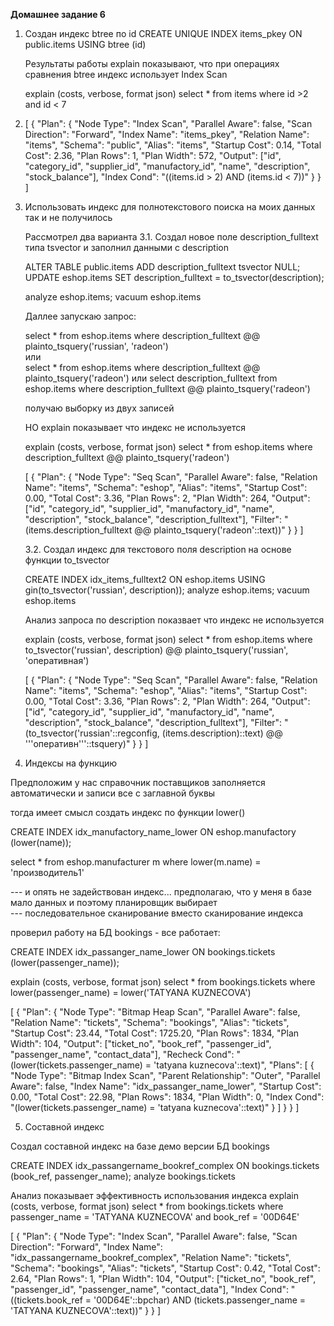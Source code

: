 **Домашнее задание 6**

1.  Создан индекс btree по id
    CREATE UNIQUE INDEX items_pkey ON public.items USING btree (id)
    
    Результаты работы explain показывают, что при операциях сравнения btree индекс использует Index Scan 

    explain (costs, verbose, format json)   select * from items where id >2 and id < 7
2. [
  {
    "Plan": {
      "Node Type": "Index Scan",
      "Parallel Aware": false,
      "Scan Direction": "Forward",
      "Index Name": "items_pkey",
      "Relation Name": "items",
      "Schema": "public",
      "Alias": "items",
      "Startup Cost": 0.14,
      "Total Cost": 2.36,
      "Plan Rows": 1,
      "Plan Width": 572,
      "Output": ["id", "category_id", "supplier_id", "manufactory_id", "name", "description", "stock_balance"],
      "Index Cond": "((items.id > 2) AND (items.id < 7))"
    }
  }
]

3. Использовать индекс для полнотекстового поиска на моих данных так и не получилось
    
    Рассмотрел два варианта
    3.1.  Создал новое поле description_fulltext типа tsvector и заполнил данными с description
    
    ALTER TABLE public.items ADD description_fulltext tsvector NULL;
    UPDATE eshop.items   SET description_fulltext = to_tsvector(description);
    
    analyze eshop.items;
    vacuum eshop.items
    
    Даллее запускаю запрос:
    
    select * from eshop.items where  description_fulltext  @@ plainto_tsquery('russian', 'radeon')    
    или     
    select * from eshop.items where  description_fulltext  @@ plainto_tsquery('radeon')
    или 
    select description_fulltext from eshop.items where  description_fulltext  @@ plainto_tsquery('radeon')
    
    получаю выборку из двух записей
    
    НО explain показывает что индекс не используется
     
    explain (costs, verbose, format json) 
    select * from eshop.items where  description_fulltext  @@ plainto_tsquery('radeon')
    
    [
      {
        "Plan": {
          "Node Type": "Seq Scan",
          "Parallel Aware": false,
          "Relation Name": "items",
          "Schema": "eshop",
          "Alias": "items",
          "Startup Cost": 0.00,
          "Total Cost": 3.36,
          "Plan Rows": 2,
          "Plan Width": 264,
          "Output": ["id", "category_id", "supplier_id", "manufactory_id", "name", "description", "stock_balance", "description_fulltext"],
          "Filter": "(items.description_fulltext @@ plainto_tsquery('radeon'::text))"
        }
      }
    ]
    
    3.2. Создал индекс для  текстового поля description на основе функции to_tsvector
  
    CREATE INDEX idx_items_fulltext2 ON eshop.items USING gin(to_tsvector('russian', description));
    analyze eshop.items;
    vacuum eshop.items
  
    Анализ запроса по  description  показвает что индекс не используется
  
    explain (costs, verbose, format json)
    select * from eshop.items where  to_tsvector('russian', description)  @@ plainto_tsquery('russian', 'оперативная')
  
      [
        {
          "Plan": {
            "Node Type": "Seq Scan",
            "Parallel Aware": false,
            "Relation Name": "items",
            "Schema": "eshop",
            "Alias": "items",
            "Startup Cost": 0.00,
            "Total Cost": 3.36,
            "Plan Rows": 2,
            "Plan Width": 264,
            "Output": ["id", "category_id", "supplier_id", "manufactory_id", "name", "description", "stock_balance", "description_fulltext"],
            "Filter": "(to_tsvector('russian'::regconfig, (items.description)::text) @@ '''оперативн'''::tsquery)"
          }
        }
      ]

4. Индексы на функцию

  Предположим у нас справочник поставщиков заполняется автоматически и записи все с заглавной буквы
  
  тогда имеет смысл создать индекс по функции lower()
  
  CREATE INDEX idx_manufactory_name_lower ON eshop.manufactory (lower(name));
  
  select * from eshop.manufacturer m where lower(m.name) = 'производитель1'   
  
  --- и опять не задействован индекс... предполагаю, что  у меня в базе мало данных и поэтому планировщик выбирает  
  --- последовательное сканирование вместо сканирование индекса
  
  проверил работу на БД bookings - все работает:
  
  CREATE INDEX idx_passanger_name_lower ON bookings.tickets  (lower(passenger_name));
  
  explain (costs, verbose, format json)
  select * from bookings.tickets where lower(passenger_name) = lower('TATYANA KUZNECOVA') 
 
  
  [
    {
      "Plan": {
        "Node Type": "Bitmap Heap Scan",
        "Parallel Aware": false,
        "Relation Name": "tickets",
        "Schema": "bookings",
        "Alias": "tickets",
        "Startup Cost": 23.44,
        "Total Cost": 1725.20,
        "Plan Rows": 1834,
        "Plan Width": 104,
        "Output": ["ticket_no", "book_ref", "passenger_id", "passenger_name", "contact_data"],
        "Recheck Cond": "(lower(tickets.passenger_name) = 'tatyana kuznecova'::text)",
        "Plans": [
          {
            "Node Type": "Bitmap Index Scan",
            "Parent Relationship": "Outer",
            "Parallel Aware": false,
            "Index Name": "idx_passanger_name_lower",
            "Startup Cost": 0.00,
            "Total Cost": 22.98,
            "Plan Rows": 1834,
            "Plan Width": 0,
            "Index Cond": "(lower(tickets.passenger_name) = 'tatyana kuznecova'::text)"
          }
        ]
      }
    }
  ]
    
5. Составной индекс

  Создал составной индекс на базе демо версии БД bookings
  
  CREATE INDEX idx_passangername_bookref_complex ON bookings.tickets  (book_ref, passenger_name);
  analyze bookings.tickets
  
  Анализ показывает эффективность использования индекса
  explain (costs, verbose, format json)
  select * from bookings.tickets where passenger_name = 'TATYANA KUZNECOVA' and book_ref = '00D64E'
  
  [
    {
      "Plan": {
        "Node Type": "Index Scan",
        "Parallel Aware": false,
        "Scan Direction": "Forward",
        "Index Name": "idx_passangername_bookref_complex",
        "Relation Name": "tickets",
        "Schema": "bookings",
        "Alias": "tickets",
        "Startup Cost": 0.42,
        "Total Cost": 2.64,
        "Plan Rows": 1,
        "Plan Width": 104,
        "Output": ["ticket_no", "book_ref", "passenger_id", "passenger_name", "contact_data"],
        "Index Cond": "((tickets.book_ref = '00D64E'::bpchar) AND (tickets.passenger_name = 'TATYANA KUZNECOVA'::text))"
      }
    }
  ]
    
    
      
    